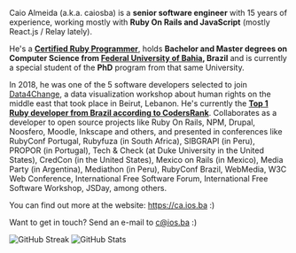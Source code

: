 Caio Almeida (a.k.a. caiosba) is a **senior software engineer** with 15 years of experience, working mostly with **Ruby On Rails and JavaScript** (mostly React.js / Relay lately).

He's a **[Certified Ruby Programmer](https://www.credential.net/fhs4mrsf)**, holds **Bachelor and Master degrees on Computer Science from [Federal University of Bahia](https://www.ufba.br), Brazil** and is currently a special student of the **PhD** program from that same University.

In 2018, he was one of the 5 software developers selected to join [Data4Change](https://www.data4chan.ge/), a data visualization workshop about human rights on the middle east that took place in Beirut, Lebanon. He's currently the **[Top 1 Ruby developer from Brazil according to CodersRank](https://profile.codersrank.io/leaderboard/developer?country=Brazil&technology=Ruby)**. Collaborates as a developer to open source projects like Ruby On Rails, NPM, Drupal, Noosfero, Moodle, Inkscape and others, and presented in conferences like RubyConf Portugal, Rubyfuza (in South Africa), SIBGRAPI (in Peru), PROPOR (in Portugal), Tech & Check (at Duke University in the United States), CredCon (in the United States), Mexico on Rails (in Mexico), Media Party (in Argentina), Mediathon (in Peru), RubyConf Brazil, WebMedia, W3C Web Conference, International Free Software Forum, International Free Software Workshop, JSDay, among others.

You can find out more at the website: https://ca.ios.ba :)

Want to get in touch? Send an e-mail to c@ios.ba :)

![GitHub Streak](https://streak-stats.demolab.com?user=caiosba&v=1) ![GitHub Stats](https://github-readme-stats.vercel.app/api?username=caiosba&show_icons=true&v=1)
